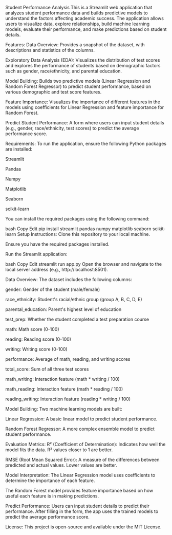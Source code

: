 Student Performance Analysis
This is a Streamlit web application that analyzes student performance data and builds predictive models to understand the factors affecting academic success. The application allows users to visualize data, explore relationships, build machine learning models, evaluate their performance, and make predictions based on student details.

Features:
Data Overview: Provides a snapshot of the dataset, with descriptions and statistics of the columns.

Exploratory Data Analysis (EDA): Visualizes the distribution of test scores and explores the performance of students based on demographic factors such as gender, race/ethnicity, and parental education.

Model Building: Builds two predictive models (Linear Regression and Random Forest Regressor) to predict student performance, based on various demographic and test score features.

Feature Importance: Visualizes the importance of different features in the models using coefficients for Linear Regression and feature importance for Random Forest.

Predict Student Performance: A form where users can input student details (e.g., gender, race/ethnicity, test scores) to predict the average performance score.

Requirements:
To run the application, ensure the following Python packages are installed:

Streamlit

Pandas

Numpy

Matplotlib

Seaborn

scikit-learn

You can install the required packages using the following command:

bash
Copy
Edit
pip install streamlit pandas numpy matplotlib seaborn scikit-learn
Setup Instructions:
Clone this repository to your local machine.

Ensure you have the required packages installed.

Run the Streamlit application:

bash
Copy
Edit
streamlit run app.py
Open the browser and navigate to the local server address (e.g., http://localhost:8501).

Data Overview:
The dataset includes the following columns:

gender: Gender of the student (male/female)

race_ethnicity: Student's racial/ethnic group (group A, B, C, D, E)

parental_education: Parent's highest level of education

test_prep: Whether the student completed a test preparation course

math: Math score (0-100)

reading: Reading score (0-100)

writing: Writing score (0-100)

performance: Average of math, reading, and writing scores

total_score: Sum of all three test scores

math_writing: Interaction feature (math * writing / 100)

math_reading: Interaction feature (math * reading / 100)

reading_writing: Interaction feature (reading * writing / 100)

Model Building:
Two machine learning models are built:

Linear Regression: A basic linear model to predict student performance.

Random Forest Regressor: A more complex ensemble model to predict student performance.

Evaluation Metrics:
R² (Coefficient of Determination): Indicates how well the model fits the data. R² values closer to 1 are better.

RMSE (Root Mean Squared Error): A measure of the differences between predicted and actual values. Lower values are better.

Model Interpretation:
The Linear Regression model uses coefficients to determine the importance of each feature.

The Random Forest model provides feature importance based on how useful each feature is in making predictions.

Predict Performance:
Users can input student details to predict their performance. After filling in the form, the app uses the trained models to predict the average performance score.

License:
This project is open-source and available under the MIT License.

